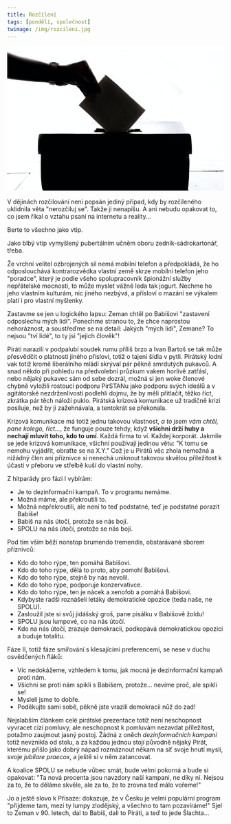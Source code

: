 ```yaml
---
title: Rozčílení
tags: [pondělí, společnost]
twimage: /img/rozcileni.jpg
---
```


![cover](/img/rozcileni.jpg)

V dějinách rozčilování není popsán jediný případ, kdy by rozčíleného uklidnila věta "nerozčiluj se". Takže ji nenapíšu. A ani nebudu opakovat to, co jsem říkal o vztahu psaní na internetu a reality...

Berte to všechno jako vtip.

Jako blbý vtip vymyšlený pubertálním učněm oboru zedník-sádrokartonář, třeba.

Že vrchní velitel ozbrojených sil nemá mobilní telefon a předpokládá, že ho odposlouchává kontrarozvědka vlastní země skrze mobilní telefon jeho "poradce", který je podle všeho spolupracovník špionážní služby nepřátelské mocnosti, to může myslet vážně leda tak jogurt. Nechme ho jeho vlastním kulturám, nic jiného nezbývá, a přísloví o mazání se výkalem platí i pro vlastní myšlenky.

Zastavme se jen u logického lapsu: Zeman chtěl po Babišovi "zastavení odposlechu mých lidí". Ponechme stranou to, že chce naprostou nehoráznost, a soustřeďme se na detail: Jakých "mých lidí", Zemane? To nejsou "tví lidé", to ty jsi "jejich člověk"!

Piráti narazili v podpalubí soudek rumu příliš brzo a Ivan Bartoš se tak může přesvědčit o platnosti jiného přísloví, totiž o tajení šídla v pytli. Pirátský lodní vak totiž kromě liberálního mládí skrýval pár pěkně smrdutých pukavců. A snad někdo při pohledu na předvolební průzkum vakem horlivě zatřásl, nebo nějaký pukavec sám od sebe dozrál, možná si jen woke členové chybně vyložili rostoucí podporu PirSTANu jako podporu svých ideálů a v agitátorské nezdrženlivosti podlehli dojmu, že by měli přitlačit, těžko říct, zkrátka pár těch náloží puklo. Pirátská krizová komunikace už tradičně krizi posiluje, než by ji zažehnávala, a tentokrát se překonala.

Krizová komunikace má totiž jednu takovou vlastnost, _a to jsem vám chtěl, pane kolego, říct..._, že funguje pouze tehdy, když **všichni drží huby a nechají mluvit toho, kdo to umí**. Každá firma to ví. Každej korporát. Jakmile se jede krizová komunikace, všichni používají jedinou větu: "K tomu se nemohu vyjádřit, obraťte se na X.Y." Což je u Pirátů věc zhola nemožná a nižádný člen ani příznivce si nenechá uniknout takovou skvělou příležitost k účasti v přeboru ve střelbě kuší do vlastní nohy.

Z hitparády pro fázi I vybírám:

- Je to dezinformační kampaň. To v programu nemáme.
- Možná máme, ale překroutili to.
- Možná nepřekroutili, ale není to teď podstatné, teď je podstatné porazit Babiše!
- Babiš na nás útočí, protože se nás bojí.
- SPOLU na nás útočí, protože se nás bojí.

Pod tím vším běží nonstop brumendo tremendis, obstarávané sborem příznivců:

- Kdo do toho rýpe, ten pomáhá Babišovi.
- Kdo do toho rýpe, dělá to proto, aby pomohl Babišovi.
- Kdo do toho rýpe, stejně by nás nevolil.
- Kdo do toho rýpe, podporuje konzervativce.
- Kdo do toho rýpe, ten je nácek a xenofob a pomáhá Babišovi.
- Kdybyste radši roznášeli letáky demokratické opozice (teda naše, ne SPOLU).
- Zasloužil jste si svůj jidášský groš, pane pisálku v Babišově žoldu!
- SPOLU jsou lumpové, co na nás útočí.
- Kdo na nás útočí, zrazuje demokracii, podkopává demokratickou opozici a buduje totalitu.

Fáze II, totiž fáze smiřování s klesajícími preferencemi, se nese v duchu osvědčených fláků:

- Víc nedokážeme, vzhledem k tomu, jak mocná je dezinformační kampaň proti nám.
- Všichni se proti nám spikli s Babišem, protože... nevíme proč, ale spikli se!
- Mysleli jsme to dobře.
- Poděkujte sami sobě, pěkně jste vrazili demokracii nůž do zad!

Nejslabším článkem celé pirátské prezentace totiž není neschopnost vyvracet cizí pomluvy, ale neschopnost k pomluvám nezavdat příležitost, potažmo zaujmout jasný postoj. Žádná z oněch _dezinformačních kampaní_ totiž nevznikla od stolu, a za každou jednou stojí původně nějaký Pirát, kterému přišlo jako dobrý nápad rozmáznout někam na síť svoje hnutí mysli, svoje _jubilare praecox_, a ještě si v něm zatancovat.

A koalice SPOLU se nebude vůbec smát, bude velmi pokorná a bude si opakovat: "Ta nová procenta jsou navzdory naší kampani, ne díky ní. Nejsou za to, že to děláme skvěle, ale za to, že to zrovna teď málo vořeme!"

Jo a ještě slovo k Přísaze: dokazuje, že v Česku je velmi populární program "přijdeme tam, mezi ty lumpy zlodějský, a všechno to tam pozavíráme!" Sjel to Zeman v 90. letech, dal to Babiš, dali to Piráti, a teď to jede Šlachta...